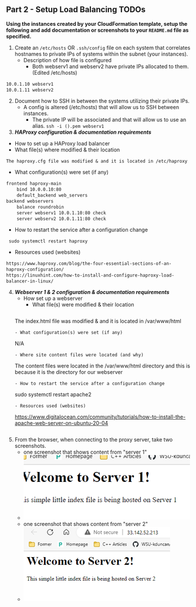 ## Part 2 - Setup Load Balancing TODOs

**Using the instances created by your CloudFormation template, setup the following and add documentation or screenshots to your `README.md` file as specified.**

1. Create an `/etc/hosts` OR `.ssh/config` file on each system that correlates hostnames to private IPs of systems within the subnet (your instances).
	- Description of how file is configured
		- Both webserv1 and webserv2 have private IPs allocated to them. (Edited /etc/hosts)
```
10.0.1.10 webserv1
10.0.1.11 webserv2
```
2. Document how to SSH in between the systems utilizing their private IPs.
	- A config is altered (/etc/hosts) that will allow us to SSH between instances. 
		- The private IP will be associated and that will allow us to use an alias.
`ssh -i ().pem webserv1`
3. **_HAProxy configuration & documentation requirements_**
- How to set up a HAProxy load balancer
 - What file(s) where modified & their location
```
The haproxy.cfg file was modified & and it is located in /etc/haproxy
 ```
 - What configuration(s) were set (if any)
```
frontend haproxy-main
	bind 10.0.0.10:80
	default_backend web_servers 
backend webservers
	balance roundrobin
	server webserv1 10.0.1.10:80 check
	server webserv2 10.0.1.11:80 check
```
 - How to restart the service after a configuration change
```
 sudo systemctl restart haproxy
 ```
- Resources used (websites)
 ```
 https://www.haproxy.com/blog/the-four-essential-sections-of-an-haproxy-configuration/
 https://linuxhint.com/how-to-install-and-configure-haproxy-load-balancer-in-linux/
 ```
4. **_Webserver 1 & 2 configuration & documentation requirements_**
   - How set up a webserver
     - What file(s) were modified & their location
	 ```
	The index.html file was modified & and it is located in /var/www/html
	 ```
     - What configuration(s) were set (if any)
	 ```
	 N/A
	 ```	 
     - Where site content files were located (and why)
	 ```
	 The content files were located in the /var/www/html directory and this is because it is the directory for our webserver
	 ```	 
     - How to restart the service after a configuration change
	 ```
	 sudo systemctl restart apache2
	 ```	 
     - Resources used (websites)
	 ```
	 https://www.digitalocean.com/community/tutorials/how-to-install-the-apache-web-server-on-ubuntu-20-04
	 ```	 
5. From the browser, when connecting to the proxy server, take two screenshots.
   - one screenshot that shows content from "server 1"
   - ![webserv1](images/s1.png)
   - one screenshot that shows content from "server 2"
   - ![webserv2](images/se2.png)